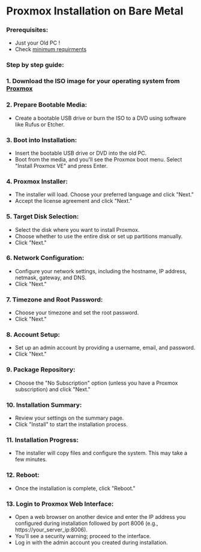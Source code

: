 # Proxmox Installation on Bare Metal

### Prerequisites:
- Just your Old PC !
- Check [minimum requirments](https://www.proxmox.com/en/proxmox-virtual-environment/requirements)
### Step by step guide:
### 1. Download the ISO image for your operating system from [Proxmox](https://www.proxmox.com/en/downloads/proxmox-virtual-environment)

### 2. Prepare Bootable Media:
- Create a bootable USB drive or burn the ISO to a DVD using software like Rufus or Etcher.
### 3. Boot into Installation:
- Insert the bootable USB drive or DVD into the old PC.
- Boot from the media, and you'll see the Proxmox boot menu. Select "Install Proxmox VE" and press Enter.
### 4. Proxmox Installer:
- The installer will load. Choose your preferred language and click "Next."
- Accept the license agreement and click "Next."
### 5. Target Disk Selection:
- Select the disk where you want to install Proxmox.
- Choose whether to use the entire disk or set up partitions manually.
- Click "Next."
### 6. Network Configuration:
- Configure your network settings, including the hostname, IP address, netmask, gateway, and DNS.
- Click "Next."
### 7. Timezone and Root Password:
- Choose your timezone and set the root password.
- Click "Next."
### 8. Account Setup:
- Set up an admin account by providing a username, email, and password.
- Click "Next."
### 9. Package Repository:
- Choose the "No Subscription" option (unless you have a Proxmox subscription) and click "Next."
### 10. Installation Summary:
- Review your settings on the summary page.
- Click "Install" to start the installation process.
### 11. Installation Progress:
- The installer will copy files and configure the system. This may take a few minutes.
### 12. Reboot:
- Once the installation is complete, click "Reboot."
### 13. Login to Proxmox Web Interface:
- Open a web browser on another device and enter the IP address you configured during installation followed by port 8006 (e.g., https://your_server_ip:8006).
- You'll see a security warning; proceed to the interface.
- Log in with the admin account you created during installation.